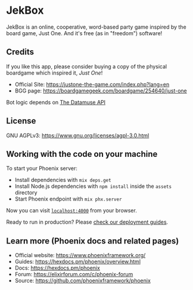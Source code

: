 # JekBox
JekBox is an online, cooperative, word-based party game inspired by the board game, Just One. And it's free (as in "freedom") software!

## Credits
If you like this app, please consider buying a copy of the physical boardgame which inspired it, _Just One_!
- Official Site: https://justone-the-game.com/index.php?lang=en
- BGG page: https://boardgamegeek.com/boardgame/254640/just-one

Bot logic depends on [The Datamuse API](https://www.datamuse.com/api/)

## License
GNU AGPLv3: https://www.gnu.org/licenses/agpl-3.0.html

## Working with the code on your machine

To start your Phoenix server:

  * Install dependencies with `mix deps.get`
  * Install Node.js dependencies with `npm install` inside the `assets` directory
  * Start Phoenix endpoint with `mix phx.server`

Now you can visit [`localhost:4000`](http://localhost:4000) from your browser.

Ready to run in production? Please [check our deployment guides](https://hexdocs.pm/phoenix/deployment.html).

## Learn more (Phoenix docs and related pages)

  * Official website: https://www.phoenixframework.org/
  * Guides: https://hexdocs.pm/phoenix/overview.html
  * Docs: https://hexdocs.pm/phoenix
  * Forum: https://elixirforum.com/c/phoenix-forum
  * Source: https://github.com/phoenixframework/phoenix
